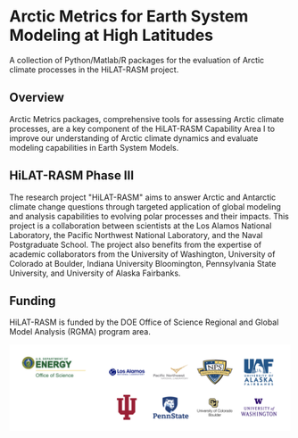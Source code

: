 # Arctic Metrics for Earth System Modeling at High Latitudes
A collection of Python/Matlab/R packages for the evaluation of Arctic climate processes in the HiLAT-RASM project.

## Overview
Arctic Metrics packages, comprehensive tools for assessing Arctic climate processes, are a key component of the HiLAT-RASM Capability Area I to improve our understanding of Arctic climate dynamics and evaluate modeling capabilities in Earth System Models.

## HiLAT-RASM Phase III 
The research project "HiLAT-RASM" aims to answer Arctic and Antarctic climate change questions through targeted application of global modeling and analysis capabilities to evolving polar processes and their impacts. This project is a collaboration between scientists at the Los Alamos National Laboratory, the Pacific Northwest National Laboratory, and the Naval Postgraduate School. The project also benefits from the expertise of academic collaborators from the University of Washington, University of Colorado at Boulder, Indiana University Bloomington, Pennsylvania State University, and University of Alaska Fairbanks.

## Funding
HiLAT-RASM is funded by the DOE Office of Science Regional and Global Model Analysis (RGMA) program area.

![Profile Logo](/profile/HiLAT_RASM_institution_logo.png)
